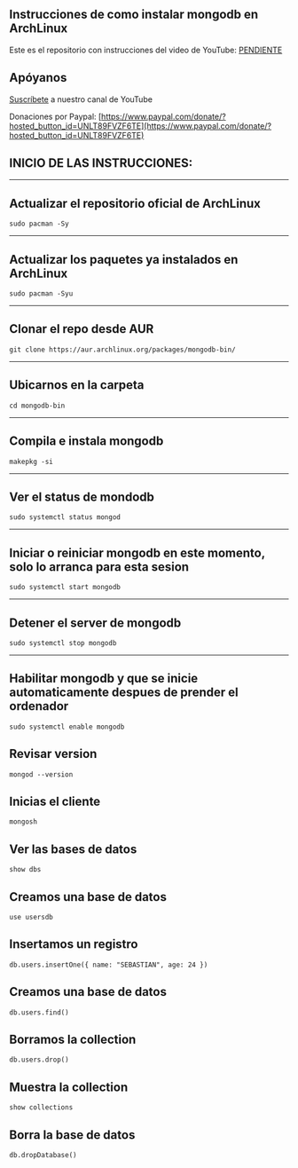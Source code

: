 ## Instrucciones de como instalar mongodb en ArchLinux

Este es el repositorio con instrucciones del video de YouTube: [PENDIENTE](PENDIENTE) 

## Apóyanos

[Suscríbete](https://www.youtube.com/@CesarSebastianDev?sub_confirmation=1) a nuestro canal de YouTube

Donaciones por Paypal: [https://www.paypal.com/donate/?hosted_button_id=UNLT89FVZF6TE](https://www.paypal.com/donate/?hosted_button_id=UNLT89FVZF6TE)


## INICIO DE LAS INSTRUCCIONES:
---
## Actualizar el repositorio oficial de ArchLinux

```
sudo pacman -Sy
```
---

## Actualizar los paquetes ya instalados en ArchLinux

```
sudo pacman -Syu
```
---

## Clonar el repo desde AUR

```
git clone https://aur.archlinux.org/packages/mongodb-bin/
```
---

## Ubicarnos en la carpeta

```
cd mongodb-bin
```
---

## Compila e instala mongodb

```
makepkg -si
```
---


## Ver el status de mondodb
```
sudo systemctl status mongod
```
---

## Iniciar o reiniciar mongodb en este momento, solo lo arranca para esta sesion
```
sudo systemctl start mongodb
```
---
## Detener el server de mongodb
```
sudo systemctl stop mongodb
```
---

## Habilitar mongodb y que se inicie automaticamente despues de prender el ordenador
```
sudo systemctl enable mongodb
```

## Revisar version
```
mongod --version
```
## Inicias el cliente
```
mongosh
```
## Ver las bases de datos
```
show dbs
```
## Creamos una base de datos
```
use usersdb
```

## Insertamos un registro
```
db.users.insertOne({ name: "SEBASTIAN", age: 24 })
```
## Creamos una base de datos
```
db.users.find()
```

## Borramos la collection
```
db.users.drop()
```

## Muestra la collection
```
show collections
```
## Borra la base de datos
```
db.dropDatabase()
```





